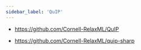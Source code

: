 ```yaml
---
sidebar_label: 'QuIP'
---
```


- https://github.com/Cornell-RelaxML/QuIP

- https://github.com/Cornell-RelaxML/quip-sharp